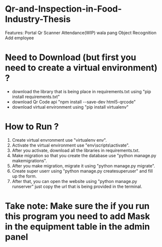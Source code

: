 # Qr-and-Inspection-in-Food-Industry-Thesis
Features:
Portal
Qr Scanner
Attendance(WIP) wala pang Object Recognition
Add employee 

# Need to Download (but first you need to create a virtual environment) ?
- download the library that is being place in requirements.txt using "pip install requirements.txt"
- download Qr Code api "npm install --save-dev html5-qrcode"
- download virtual environment using "pip install virtualenv"

# How to Run ?
1. Create virtual envronment use "virtualenv env".
2. Activate the virtual environment use "env\scripts\activate".
3. After you activate, download all the libraries in requirements.txt.
4. Make migration so that you create the database use "python manage.py makemigrations".
5. After you make migration, migrate it using "python manage.py migrate".
6. Create super userr using "python manage.py createsuperuser" and fill up the form.
7. After that, you can open the website using "python manage.py runserver" just copy the url that is being provided in the terminal.

# Take note: Make sure the if you run this program you need to add Mask in the equipment table in the admin panel
